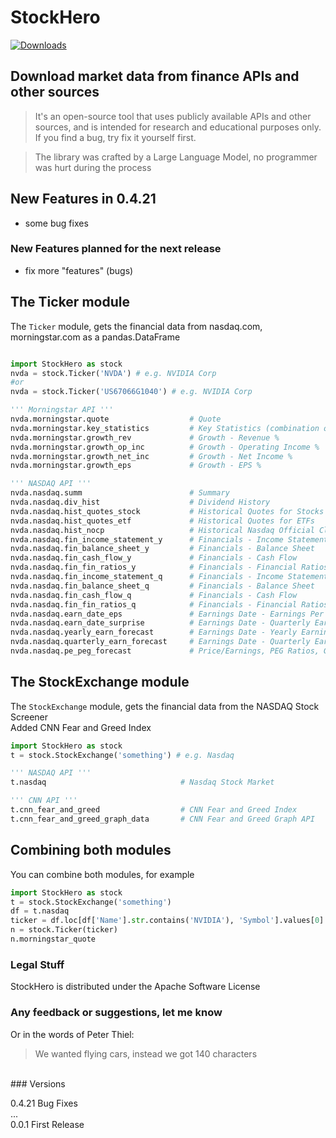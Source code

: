 # StockHero
[![Downloads](https://static.pepy.tech/badge/StockHero)](https://pepy.tech/project/StockHero)
## Download market data from finance APIs and other sources
> It's an open-source tool that uses publicly available APIs and other sources, and is intended for research and educational purposes only. If you find a bug, try fix it yourself first.

> The library was crafted by a Large Language Model, no programmer was hurt during the process

## New Features in 0.4.21
* some bug fixes

### New Features planned for the next release
- fix more "features" (bugs)

## The Ticker module
The ```Ticker``` module, gets the financial data from nasdaq.com, morningstar.com as a pandas.DataFrame <br>

```python

import StockHero as stock
nvda = stock.Ticker('NVDA') # e.g. NVIDIA Corp
#or
nvda = stock.Ticker('US67066G1040') # e.g. NVIDIA Corp

''' Morningstar API '''
nvda.morningstar.quote                  # Quote
nvda.morningstar.key_statistics         # Key Statistics (combination of the ones below)
nvda.morningstar.growth_rev             # Growth - Revenue %
nvda.morningstar.growth_op_inc          # Growth - Operating Income %
nvda.morningstar.growth_net_inc         # Growth - Net Income %
nvda.morningstar.growth_eps             # Growth - EPS %

''' NASDAQ API '''
nvda.nasdaq.summ                        # Summary
nvda.nasdaq.div_hist                    # Dividend History
nvda.nasdaq.hist_quotes_stock           # Historical Quotes for Stocks
nvda.nasdaq.hist_quotes_etf             # Historical Quotes for ETFs
nvda.nasdaq.hist_nocp                   # Historical Nasdaq Official Closing Price (NOCP)
nvda.nasdaq.fin_income_statement_y      # Financials - Income Statement - Yearly
nvda.nasdaq.fin_balance_sheet_y         # Financials - Balance Sheet    - Yearly
nvda.nasdaq.fin_cash_flow_y             # Financials - Cash Flow        - Yearly
nvda.nasdaq.fin_fin_ratios_y            # Financials - Financial Ratios - Yearly
nvda.nasdaq.fin_income_statement_q      # Financials - Income Statement - Quarterly
nvda.nasdaq.fin_balance_sheet_q         # Financials - Balance Sheet    - Quarterly
nvda.nasdaq.fin_cash_flow_q             # Financials - Cash Flow        - Quarterly
nvda.nasdaq.fin_fin_ratios_q            # Financials - Financial Ratios - Quarterly
nvda.nasdaq.earn_date_eps               # Earnings Date - Earnings Per Share
nvda.nasdaq.earn_date_surprise          # Earnings Date - Quarterly Earnings Surprise Amount
nvda.nasdaq.yearly_earn_forecast        # Earnings Date - Yearly Earnings Forecast 
nvda.nasdaq.quarterly_earn_forecast     # Earnings Date - Quarterly Earnings Forecast 
nvda.nasdaq.pe_peg_forecast             # Price/Earnings, PEG Ratios, Growth Rates Forecast

```

## The StockExchange module
The ```StockExchange``` module, gets the financial data from the NASDAQ Stock Screener <br>
Added CNN Fear and Greed Index

```python
import StockHero as stock
t = stock.StockExchange('something') # e.g. Nasdaq

''' NASDAQ API '''
t.nasdaq                              # Nasdaq Stock Market

''' CNN API '''
t.cnn_fear_and_greed                  # CNN Fear and Greed Index
t.cnn_fear_and_greed_graph_data       # CNN Fear and Greed Graph API
```

## Combining both modules
You can combine both modules, for example
```python
import StockHero as stock
t = stock.StockExchange('something')
df = t.nasdaq
ticker = df.loc[df['Name'].str.contains('NVIDIA'), 'Symbol'].values[0]
n = stock.Ticker(ticker)
n.morningstar_quote
```

### Legal Stuff
StockHero is distributed under the Apache Software License
<br>
### Any feedback or suggestions, let me know
Or in the words of Peter Thiel:
> We wanted flying cars, instead we got 140 characters
<br>
### Versions

0.4.21  Bug Fixes <br>
... <br>
0.0.1  First Release